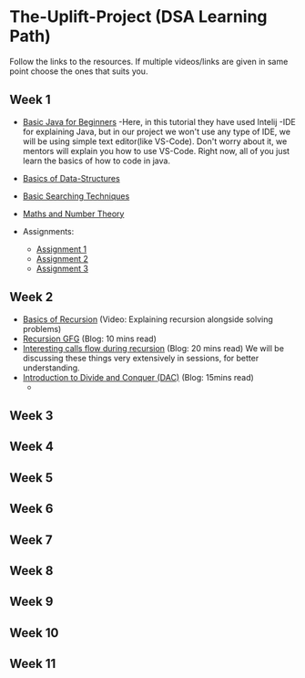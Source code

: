 # The-Uplift-Project (DSA Learning Path)
Follow the links to the resources. If multiple videos/links are given in same point choose the ones that suits you.


## Week 1
  * [Basic Java for Beginners](https://www.youtube.com/watch?v=eIrMbAQSU34&feature=youtu.be)
     -Here, in this tutorial they have used Intelij -IDE for explaining Java, but in our project we won't use any type of IDE, we will be using simple text editor(like VS-Code). Don't worry about it, we mentors will explain you how to use VS-Code. Right now, all of you just learn the basics of how to code in java.   
 
  * [Basics of Data-Structures](https://github.com/Shubham230198/The-Uplift-Project-DSA/blob/master/Week%201/Basics_of_Data-Structures.md)
 
  * [Basic Searching Techniques](https://github.com/Shubham230198/The-Uplift-Project-DSA/blob/master/Week%201/Basic_Searching_Techniques.md)
  
  * [Maths and Number Theory](https://github.com/Shubham230198/The-Uplift-Project-DSA/blob/master/Week%201/Maths_and_Number_Theory.md)
  
  * Assignments:
    * [Assignment 1](https://www.hackerrank.com/week1-assignment1) 
    * [Assignment 2](https://www.hackerrank.com/week1-assignment2)
    * [Assignment 3](https://www.hackerrank.com/week1-assignment3)


## Week 2
  * [Basics of Recursion](https://www.youtube.com/watch?v=AqHoXqOgctU)  (Video: Explaining recursion alongside solving problems)
  * [Recursion GFG](https://www.geeksforgeeks.org/recursion/) (Blog: 10 mins read)
  * [Interesting calls flow during recursion](https://www.programiz.com/java-programming/recursion) (Blog: 20 mins read) We will be discussing these things very extensively in sessions, for better understanding.
  * [Introduction to Divide and Conquer (DAC)](https://www.javatpoint.com/divide-and-conquer-introduction) (Blog: 15mins read)
    - []()


## Week 3


## Week 4


## Week 5


## Week 6


## Week 7


## Week 8


## Week 9


## Week 10


## Week 11
